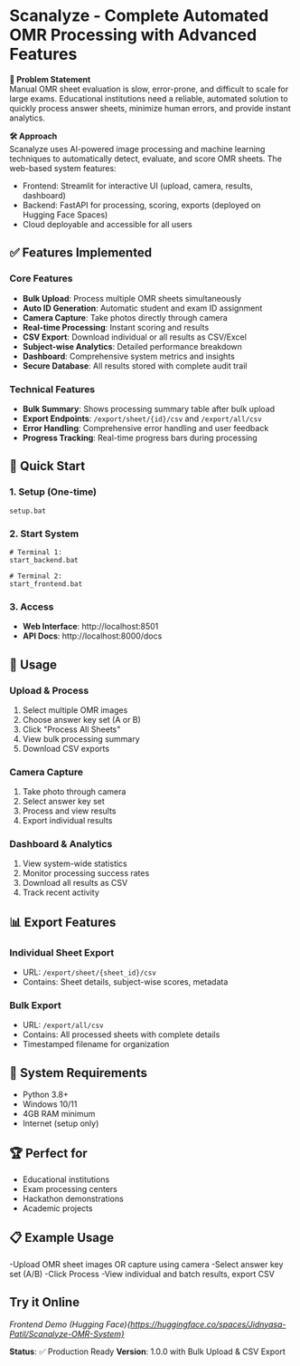 # Scanalyze - Complete Automated OMR Processing with Advanced Features

**🎯 Problem Statement**<br>
Manual OMR sheet evaluation is slow, error-prone, and difficult to scale for large exams. Educational institutions need a reliable, automated solution to quickly process answer sheets, minimize human errors, and provide instant analytics.

**🛠️ Approach**<br>
Scanalyze uses AI-powered image processing and machine learning techniques to automatically detect, evaluate, and score OMR sheets. The web-based system features:
- Frontend: Streamlit for interactive UI (upload, camera, results, dashboard)
- Backend: FastAPI for processing, scoring, exports (deployed on Hugging Face Spaces)
- Cloud deployable and accessible for all users

## ✅ Features Implemented

### Core Features
- **Bulk Upload**: Process multiple OMR sheets simultaneously
- **Auto ID Generation**: Automatic student and exam ID assignment  
- **Camera Capture**: Take photos directly through camera
- **Real-time Processing**: Instant scoring and results
- **CSV Export**: Download individual or all results as CSV/Excel
- **Subject-wise Analytics**: Detailed performance breakdown
- **Dashboard**: Comprehensive system metrics and insights
- **Secure Database**: All results stored with complete audit trail

### Technical Features
- **Bulk Summary**: Shows processing summary table after bulk upload
- **Export Endpoints**: `/export/sheet/{id}/csv` and `/export/all/csv`
- **Error Handling**: Comprehensive error handling and user feedback
- **Progress Tracking**: Real-time progress bars during processing

## 🚀 Quick Start

### 1. Setup (One-time)
```batch
setup.bat
```

### 2. Start System
```batch
# Terminal 1:
start_backend.bat

# Terminal 2:
start_frontend.bat
```

### 3. Access
- **Web Interface**: http://localhost:8501
- **API Docs**: http://localhost:8000/docs

## 📱 Usage

### Upload & Process
1. Select multiple OMR images
2. Choose answer key set (A or B)  
3. Click "Process All Sheets"
4. View bulk processing summary
5. Download CSV exports

### Camera Capture
1. Take photo through camera
2. Select answer key set
3. Process and view results
4. Export individual results

### Dashboard & Analytics
1. View system-wide statistics
2. Monitor processing success rates
3. Download all results as CSV
4. Track recent activity

## 📊 Export Features

### Individual Sheet Export
- URL: `/export/sheet/{sheet_id}/csv`
- Contains: Sheet details, subject-wise scores, metadata

### Bulk Export  
- URL: `/export/all/csv`
- Contains: All processed sheets with complete details
- Timestamped filename for organization

## 🔧 System Requirements
- Python 3.8+
- Windows 10/11
- 4GB RAM minimum
- Internet (setup only)

## 🏆 Perfect for
- Educational institutions
- Exam processing centers
- Hackathon demonstrations
- Academic projects

## 📋 Example Usage
-Upload OMR sheet images OR capture using camera
-Select answer key set (A/B)
-Click Process
-View individual and batch results, export CSV

## Try it Online
*Frontend Demo (Hugging Face){https://huggingface.co/spaces/Jidnyasa-Patil/Scanalyze-OMR-System}*

**Status**: ✅ Production Ready
**Version**: 1.0.0 with Bulk Upload & CSV Export